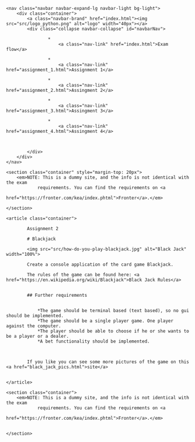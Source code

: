 <!DOCTYPE html>
<html lang="en">

<head>
    <meta charset="UTF-8">
    <meta name="viewport" content="width=device-width, initial-scale=1.0">
    <meta http-equiv="X-UA-Compatible" content="ie=edge">
    <link href="https://stackpath.bootstrapcdn.com/bootstrap/4.3.1/css/bootstrap.min.css" rel="stylesheet"
        integrity="sha384-ggOyR0iXCbMQv3Xipma34MD+dH/1fQ784/j6cY/iJTQUOhcWr7x9JvoRxT2MZw1T" crossorigin="anonymous">
    <title>Exam, Python elective Spring 2019 - dummy site</title>
</head>

<body>
    <a name="menu"></a>

    <nav class="navbar navbar-expand-lg navbar-light bg-light">
        <div class="container">
            <a class="navbar-brand" href="index.html"><img src="src/logo_python.png" alt="logo" width="40px"></a>
            <div class="collapse navbar-collapse" id="navbarNav">
                
                    *
                        <a class="nav-link" href="index.html">Exam flow</a>
                    
                    *
                        <a class="nav-link" href="assignment_1.html">Assignment 1</a>
                    
                    *
                        <a class="nav-link" href="assignment_2.html">Assingment 2</a>
                    
                    *
                        <a class="nav-link" href="assignment_3.html">Assingment 3</a>
                    
                    *
                        <a class="nav-link" href="assignment_4.html">Assingment 4</a>
                    
                

            </div>
        </div>
    </nav>

    <section class="container" style="margin-top: 20px">
        <em>NOTE: This is a dummy site, and the info is not identical with the exam
                requirements. You can find the requirements on <a
                    href="https://fronter.com/kea/index.phtml">Fronter</a>.</em>

    </section>

    <article class="container">

            Assignment 2

            # Blackjack

            <img src="src/how-do-you-play-blackjack.jpg" alt="Black Jack" width="100%">
             
            Create a console application of the card game Blackjack.
  
            The rules of the game can be found here: <a href="https://en.wikipedia.org/wiki/Blackjack">Black Jack Rules</a>

            
            ## Further requirements

            
                *The game should be terminal based (text based), so no gui should be implemented.
                *The game should be a single player game. One player against the computer.
                *The player should be able to choose if he or she wants to be a player or a dealer.
                *A bet functionality should be implemented.
            


            If you like you can see some more pictures of the game on this <a href="black_jack_pics.html">site</a>


    </article>

    <section class="container">
        <em>NOTE: This is a dummy site, and the info is not identical with the exam
                requirements. You can find the requirements on <a
                    href="https://fronter.com/kea/index.phtml">Fronter</a>.</em>


    </section>
</body>

</html>